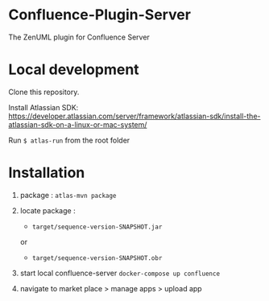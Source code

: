 # Confluence-Plugin-Server
The ZenUML plugin for Confluence Server

# Local development

Clone this repository.

Install Atlassian SDK: https://developer.atlassian.com/server/framework/atlassian-sdk/install-the-atlassian-sdk-on-a-linux-or-mac-system/

Run `$ atlas-run` from the root folder

# Installation
1. package : `atlas-mvn package`
1. locate package : 
    * `target/sequence-version-SNAPSHOT.jar`
    
    or
    * `target/sequence-version-SNAPSHOT.obr`
1. start local confluence-server `docker-compose up confluence`
1. navigate to market place > manage apps > upload app
